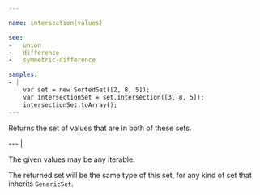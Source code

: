 ```yaml
---

name: intersection(values)

see:
-   union
-   difference
-   symmetric-difference

samples:
- |
    var set = new SortedSet([2, 8, 5]);
    var intersectionSet = set.intersection([3, 8, 5]);
    intersectionSet.toArray();
---
```


Returns the set of values that are in both of these sets.

--- |

The given values may be any iterable.

The returned set will be the same type of this set, for any kind of set that
inherits `GenericSet`.

